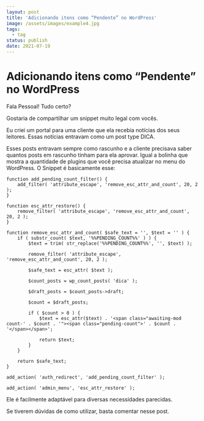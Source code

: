 ```yaml
---
layout: post
title: 'Adicionando itens como “Pendente” no WordPress'
image: /assets/images/example4.jpg
tags:
  - tag
status: publish
date: 2021-07-19
---
```

# Adicionando itens como “Pendente” no WordPress

Fala Pessoal! Tudo certo?

Gostaria de compartilhar um snippet muito legal com vocês.

Eu criei um portal para uma cliente que ela recebia notícias dos seus leitores. Essas notícias entravam como um post type DICA.

Esses posts entravam sempre como rascunho e a cliente precisava saber quantos posts em rascunho tinham para ela aprovar. Igual a bolinha que mostra a quantidade de plugins que você precisa atualizar no menu do WordPress. O Snippet é basicamente esse:

```
function add_pending_count_filter() {
	add_filter( 'attribute_escape', 'remove_esc_attr_and_count', 20, 2 );
}

function esc_attr_restore() {
	remove_filter( 'attribute_escape', 'remove_esc_attr_and_count', 20, 2 );
}

function remove_esc_attr_and_count( $safe_text = '', $text = '' ) {
	if ( substr_count( $text, '%%PENDING_COUNT%%' ) ) {
		$text = trim( str_replace('%%PENDING_COUNT%%', '', $text) );

		remove_filter( 'attribute_escape', 'remove_esc_attr_and_count', 20, 2 );

		$safe_text = esc_attr( $text );

		$count_posts = wp_count_posts( 'dica' );

		$draft_posts = $count_posts->draft;

		$count = $draft_posts;

		if ( $count > 0 ) {
			$text = esc_attr($text) . '<span class="awaiting-mod count-' . $count . '"><span class="pending-count">' . $count . '</span></span>';

			return $text;
		}
	}

	return $safe_text;
}

add_action( 'auth_redirect', 'add_pending_count_filter' );

add_action( 'admin_menu', 'esc_attr_restore' );
```

Ele é facilmente adaptável para diversas necessidades parecidas.

Se tiverem dúvidas de como utilizar, basta comentar nesse post.